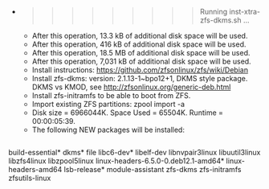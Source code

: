 * >>>>>>>>> Running inst-xtra-zfs-dkms.sh ...
  * After this operation, 13.3 kB of additional disk space will be used.
  * After this operation, 416 kB of additional disk space will be used.
  * After this operation, 18.5 MB of additional disk space will be used.
  * After this operation, 7,031 kB of additional disk space will be used.
  * Install instructions: https://github.com/zfsonlinux/zfs/wiki/Debian
  * Install zfs-dkms: version: 2.1.13-1~bpo12+1, DKMS style package. DKMS vs KMOD, see http://zfsonlinux.org/generic-deb.html
  * Install zfs-initramfs to be able to boot from ZFS.
  * Import existing ZFS partitions: zpool import -a
  * Disk size = 6966044K. Space Used = 65504K. Runtime = 00:00:05:39.
  * The following NEW packages will be installed:
  ```bash
build-essential* dkms* file libc6-dev* libelf-dev
libnvpair3linux libuutil3linux libzfs4linux libzpool5linux linux-headers-6.5.0-0.deb12.1-amd64*
linux-headers-amd64 lsb-release* module-assistant zfs-dkms zfs-initramfs
zfsutils-linux
  ```
